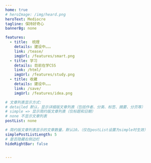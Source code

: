 ```yaml
---
home: true
# heroImage: /img/heard.png
heroText: Mediocre
tagline: 保持好奇心
bannerBg: none

features:
  - title:  梳理
    details: 建设中。。。
    link: /tease/
    imgUrl: /features/smart.png
  - title: 学习
    details: 目前在学CSS
    link: /html/
    imgUrl: /features/study.png
  - title: 收藏
    details: 建设中。。。
    link: /save/
    imgUrl: /features/idea.png

# 文章列表显示方式: 
# detailed 默认，显示详细版文章列表（包括作者、分类、标签、摘要、分页等）
# simple => 显示简约版文章列表（仅标题和日期）
# none 不显示文章列表
postList: none

# 简约版文章列表显示的文章数量，默认10。（仅在postList设置为simple时生效）
simplePostListLength: 5 
# 是否隐藏右侧边栏
hideRightBar: false


---
```



